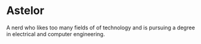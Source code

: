 # Astelor

A nerd who likes too many fields of of technology and is pursuing a degree in electrical and computer engineering.
